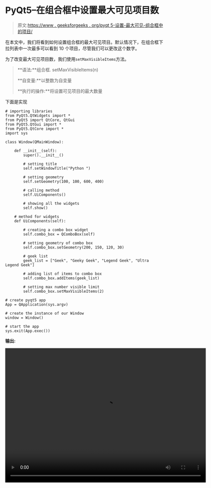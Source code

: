 # PyQt5–在组合框中设置最大可见项目数

> 原文:[https://www . geeksforgeeks . org/pyqt 5-设置-最大可见-组合框中的项目/](https://www.geeksforgeeks.org/pyqt5-setting-maximum-visible-items-in-combobox/)

在本文中，我们将看到如何设置组合框的最大可见项目。默认情况下，在组合框下拉列表中一次最多可以看到 10 个项目，尽管我们可以更改这个数字。

为了改变最大可见项目数，我们使用`setMaxVisibleItems`方法。

> **语法:**组合框. setMaxVisibleItems(n)
> 
> **自变量:**以整数为自变量
> 
> **执行的操作:**将设置可见项目的最大数量

下面是实现

```
# importing libraries
from PyQt5.QtWidgets import * 
from PyQt5 import QtCore, QtGui
from PyQt5.QtGui import * 
from PyQt5.QtCore import * 
import sys

class Window(QMainWindow):

    def __init__(self):
        super().__init__()

        # setting title
        self.setWindowTitle("Python ")

        # setting geometry
        self.setGeometry(100, 100, 600, 400)

        # calling method
        self.UiComponents()

        # showing all the widgets
        self.show()

    # method for widgets
    def UiComponents(self):

        # creating a combo box widget
        self.combo_box = QComboBox(self)

        # setting geometry of combo box
        self.combo_box.setGeometry(200, 150, 120, 30)

        # geek list
        geek_list = ["Geek", "Geeky Geek", "Legend Geek", "Ultra Legend Geek"]

        # adding list of items to combo box
        self.combo_box.addItems(geek_list)

        # setting max number visible limit
        self.combo_box.setMaxVisibleItems(2)

# create pyqt5 app
App = QApplication(sys.argv)

# create the instance of our Window
window = Window()

# start the app
sys.exit(App.exec())
```

**输出:**

<video class="wp-video-shortcode" id="video-396711-1" width="640" height="428" preload="metadata" controls=""><source type="video/mp4" src="https://media.geeksforgeeks.org/wp-content/uploads/20200411185525/Python-11-04-2020-18_53_16.mp4?_=1">[https://media.geeksforgeeks.org/wp-content/uploads/20200411185525/Python-11-04-2020-18_53_16.mp4](https://media.geeksforgeeks.org/wp-content/uploads/20200411185525/Python-11-04-2020-18_53_16.mp4)</video>